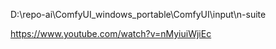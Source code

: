 D:\repo-ai\ComfyUI_windows_portable\ComfyUI\input\n-suite

https://www.youtube.com/watch?v=nMyiuiWjiEc
